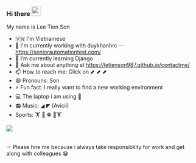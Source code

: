 ### Hi there <img src="https://media.giphy.com/media/hvRJCLFzcasrR4ia7z/giphy.gif" width="25px"> 

My name is Lee Tien Son

- 🇻🇳 I'm Vietnamese
- 🔭 I'm currently working with duykhanhrc -- https://seniorautomationtest.com/
- 🌱 I’m currently learning Django
- 💬 Ask me about anything at https://letienson987.github.io/contactme/
- 📫 How to reach me: Click on       ⬈ ⬈ ⬈
- 😄 Pronouns: Son
- ⚡ Fun fact: I really want to find a new working environment
- 💻 The laptop i am using 
- 📻 Music: ◢ ◤ (Avicii)
- Sports: 🏋️ 🏸 ⚽️ 🥊🏋



<table>
<tr>
  
<!--     <img src="https://user-images.githubusercontent.com/91727716/159331952-5e396cd0-8710-4463-8e20-c9e530a01788.png" /> -->
   <img src="https://blog.japan-itworks.vn/storage/media/blog/2021/2/-1612498923-573.jpeg" />
<!--    <img src="https://i0.wp.com/behindthecodes.net/wp-content/uploads/2020/02/feature-1.jpg?fit=1280%2C853&ssl=1" />  -->
    
 
</tr>
<table>





☞ Please hire me because i always take responsibility for work and get along with colleagues 😁



